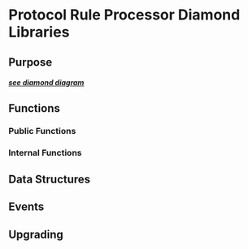 # Protocol Rule Processor Diamond Libraries  

## Purpose

#### *[see diamond diagram]()*

## Functions 

### Public Functions 

### Internal Functions 

## Data Structures 

## Events 

## Upgrading 